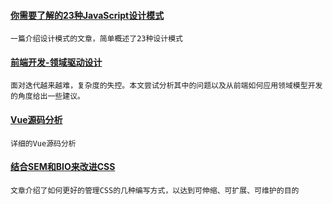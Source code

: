 
#### [你需要了解的23种JavaScript设计模式](https://mp.weixin.qq.com/s/Ov62U8kktVv7Jz0Ukhekkg)
    一篇介绍设计模式的文章，简单概述了23种设计模式

#### [前端开发-领域驱动设计](https://github.com/ProtoTeam/blog/blob/master/201806/2.md)
    面对迭代越来越难，复杂度的失控。本文尝试分析其中的问题以及从前端如何应用领域模型开发的角度给出一些建议。

#### [Vue源码分析](http://hcysun.me/vue-design/art/)
    详细的Vue源码分析

#### [结合SEM和BIO来改进CSS](https://www.w3cplus.com/css/combining-the-powers-of-sem-and-bio-for-improving-css.html)
    文章介绍了如何更好的管理CSS的几种编写方式，以达到可伸缩、可扩展、可维护的目的